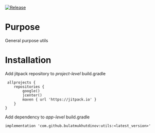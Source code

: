 [![Release](https://jitpack.io/v/BulatMukhutdinov/utils.svg)](https://jitpack.io/#BulatMukhutdinov/utils)

# Purpose
General purpose utils 

# Installation

Add jitpack repository to *project-level* build.gradle
```
 allprojects {
    repositories {
        google()
        jcenter()
        maven { url 'https://jitpack.io' }
    }
}
```

Add dependency to *app-level* build.gradle

```
implementation 'com.github.bulatmukhutdinov:utils:<latest_version>'
```
